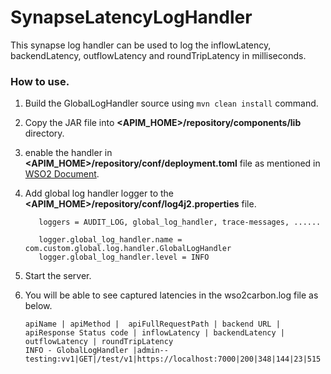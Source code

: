 # SynapseLatencyLogHandler
This synapse log handler can be used to log the inflowLatency, backendLatency, outflowLatency and roundTripLatency in milliseconds.

### How to use.
1. Build the GlobalLogHandler source using ```mvn clean install``` command.
2. Copy the JAR file into __<APIM_HOME>/repository/components/lib__ directory.
3. enable the handler in __<APIM_HOME>/repository/conf/deployment.toml__ file as mentioned in [WSO2 Document](https://apim.docs.wso2.com/en/3.1.0/reference/config-catalog/#synapse-handlers).
4. Add global log handler logger to the __<APIM_HOME>/repository/conf/log4j2.properties__ file.

   ```properties
      loggers = AUDIT_LOG, global_log_handler, trace-messages, ......
   
      logger.global_log_handler.name = com.custom.global.log.handler.GlobalLogHandler
      logger.global_log_handler.level = INFO
   ```
6. Start the server.
7. You will be able to see captured latencies in the wso2carbon.log file as below.

   ```properties
   apiName | apiMethod |  apiFullRequestPath | backend URL | apiResponse Status code | inflowLatency | backendLatency | outflowLatency | roundTripLatency
   INFO - GlobalLogHandler |admin--testing:vv1|GET|/test/v1|https://localhost:7000|200|348|144|23|515
   ```




